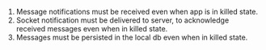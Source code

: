 1. Message notifications must be received even when app is in killed state.
2. Socket notification must be delivered to server, to acknowledge received messages even when in killed state.
3. Messages must be persisted in the local db even when in killed state.